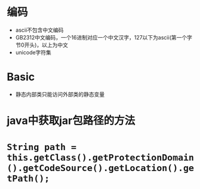 # 编码
- ascii不包含中文编码
- GB2312中文编码，一个16进制对应一个中文汉字，127以下为ascii(第一个字节0开头)，以上为中文
- unicode字符集

# Basic
- 静态内部类只能访问外部类的静态变量

# java中获取jar包路径的方法
# `String path = this.getClass().getProtectionDomain().getCodeSource().getLocation().getPath();`
